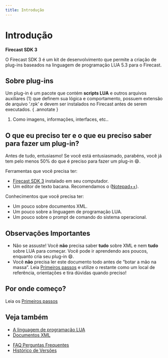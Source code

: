 ```yaml
---
title: Introdução
---
```

# Introdução
**Firecast SDK 3**

O Firecast SDK 3 é um kit de desenvolvimento que permite a criação de plug-ins baseados na linguagem de programação LUA 5.3 para o Firecast.

## Sobre plug-ins

Um plug-in é um pacote que contém **scripts LUA** e outros arquivos auxiliares (1) que definem sua lógica e comportamento, possuem extensão de arquivo ‘.rpk’ e devem ser instalados no Firecast antes de serem executados. 
{ .annotate }

1. Como imagens, informações, interfaces, etc..
## O que eu preciso ter e o que eu preciso saber para fazer um plug-in?

Antes de tudo, entusiasmo\! Se você está entusiasmado, parabéns, você já tem pelo menos 50% do que é preciso para fazer um plug-in :smile:.

Ferramentas que você precisa ter:

* [Firecast SDK 3](https://firecast.app/para-programadores/) instalado em seu computador.
* Um editor de texto bacana. Recomendamos o ([Notepad++](http://notepad-plus-plus.org/)).

Conhecimentos que você precisa ter:

* Um pouco sobre documentos XML.
* Um pouco sobre a linguagem de programação LUA.
* Um pouco sobre o prompt de comando do sistema operacional.

## Observações Importantes

* Não se assuste\! Você **não** precisa saber **tudo** sobre XML e nem **tudo** sobre LUA para começar. Você pode ir aprendendo aos poucos, enquanto cria seu plug-in :smile:.
* Você **não** precisa ler este documento todo antes de “botar a mão na massa”. Leia [Primeiros passos](Primeirospassos.md) e utilize o restante como um local de referência, orientações e tira dúvidas quando preciso\!

## Por onde começo?

Leia os [Primeiros passos](Primeirospassos.md)

## Veja também


  * [A linguagem de programação LUA](AlinguagemdeprogramacaoLUA.md)
  * [Documentos XML](DocumentosXML.md)
  - [FAQ Perguntas Frequentes](FAQPerguntasFrequentes.md)
  - [Histórico de Versões](HistoricodeVersoes.md)